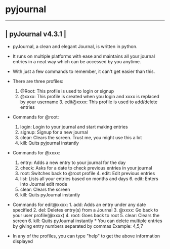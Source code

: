 # pyjournal
----------------------------------------------------------------------------------------------
|                                       pyJournal v4.3.1                                     |
----------------------------------------------------------------------------------------------

* pyJournal, a clean and elegant Journal, is written in python.
* It runs on multiple platforms with ease and maintains all your journal entries in a neat way 
  which can be accessed by you anytime.
* With just a few commands to remember, it can't get easier than this.

* There are three profiles:
	1. @Root:     This profile is used to login or signup
	2. @xxxx:     This profile is created when you login and xxxx is replaced by your username
        3. edit@xxxx: This profile is used to add/delete entries

* Commands for @root:
	1. login:  Login to your journal and start making entries
	2. signup: Signup for a new journal
	3. clear:  Clears the screen. Trust me, you might use this a lot
	4. kill:   Quits pyjournal instantly

* Commands for @xxxx:
	1. entry: Adds a new entry to your journal for the day
	2. check: Asks for a date to check previous entries in your journal
	3. root:  Switches back to @root profile
        4. edit:  Edit previous entries
	5. list:  Lists all your entries based on months and days
        6. edit:  Enters into Journal edit mode
	6. clear: Clears the screen
	7. kill:  Quits pyJournal instantly

* Commands for edit@xxxx:
        1. add:   Adds an entry under any date specified
        2. del:   Deletes entry(s) from a Journal
        3. @xxxx: Go back to your user profile(@xxxx)
        4. root:  Goes back to root
        5. clear: Clears the screen
        6. kill:  Quits pyJournal instantly
        * You can delete multiple entries by giving entry numbers separated by commas
          Example: 4,5,7

* In any of the profiles, you can type "help" to get the above information displayed
